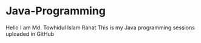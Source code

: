 # Java-Programming
Hello I am Md. Towhidul Islam Rahat
This is my Java programming sessions uploaded in GitHub
